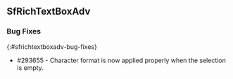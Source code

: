 ## SfRichTextBoxAdv

### Bug Fixes
{:#sfrichtextboxadv-bug-fixes}

* \#293655 - Character format is now applied properly when the selection is empty.